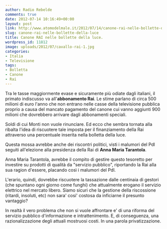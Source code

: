 ```yaml
---
author: Radio Rebelde
comments: true
date: 2012-07-14 10:16:49+00:00
layout: post
link: http://www.atomodelmale.it/2012/07/14/canone-rai-nelle-bollette-della-luce/
slug: canone-rai-nelle-bollette-della-luce
title: Canone RAI nelle bollette della luce.
wordpress_id: 11812
image: uploads/2012/07/cavallo-rai-1.jpg
categories:
- Italia
- Televisione
tags:
- Bolletta
- Canone
- Rai
---
```



Tra le tasse maggiormente evase e sicuramente più odiate dagli italiani, il primato indiscusso va all'**abbonamento Rai**. Le stime parlano di circa 500 milioni di euro l'anno che non entrano nelle casse della televisione pubblica proprio a causa del mancato pagamento del canone cui vanno aggiunti 900 milioni che dovrebbero arrivare dagli abbonamenti speciali.

Soldi di cui Monti non vuole rinunciare. Ed ecco che sembra tornata alla ribalta l'idea di riscuotere tale imposta per il finanziamento della Rai attraverso una percentuale inserita nella bolletta della luce.

Questa mossa avrebbe anche dei riscontri politici, visti i malumori del Pdl seguiti all'elezione alla presidenza della Rai di **Anna Maria Tarantola**.

Anna Maria Tarantola, avrebbe il compito di gestire questo tesoretto per investire su prodotti di qualità da "servizio pubblico", riportando la Rai alla sua ragion d'essere, placando così i malumori del Pdl.

L'erario, quindi, dovrebbe riscuotere la tassazione dalle centinaia di gestori (che spuntano ogni giorno come funghi) che attualmente erogano il servizio elettrico nel mercato libero. Siamo sicuri che la gestione della riscossione (ritardi, insoluti, etc) non sara' cosi' costosa da inficiarne il presunto vantaggio?

In realtà il vero problema che non si vuole affrontare e' di una riforma del servizio pubblico d'informazione e intrattenimento. E, di conseguenza, una razionalizzazione degli attuali mostruosi costi. In una parola privatizzazione.
